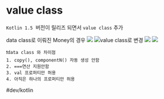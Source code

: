 # value class

`Kotlin 1.5`
 버전이 릴리즈 되면서 `value class` 추가

data class로 이뤄진 Money의 경우
![](Untitled.png)
![](Untitled%201.png)value class로 변경 
![](Untitled%202.png)
![](Untitled%203.png)

```
❗data class 와 차이점 
1. copy(), componentN() 자동 생성 안함
2. ===연산 지원안함 
3. val 프로퍼티만 허용
4. 아직은 하나의 프로퍼티만 허용
```

#dev/kotlin